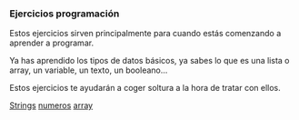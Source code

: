 ### Ejercicios programación

Estos ejercicios sirven principalmente para cuando estás comenzando a aprender a programar.

Ya has aprendido los tipos de datos básicos, ya sabes lo que es una lista o array, un variable, un texto, un booleano...

Estos ejercicios te ayudarán a coger soltura a la hora de tratar con ellos.


[Strings](./strings.md)
[numeros](./numeros.md)
[array](./array.md)
